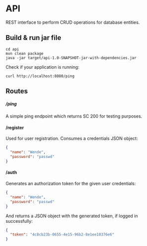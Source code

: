 # API
REST interface to perform CRUD operations for database entities.

## Build & run jar file
```
cd api
mvn clean package
java -jar target/api-1.0-SNAPSHOT-jar-with-dependencies.jar
```

Check if your application is running:
```
curl http://localhost:8080/ping
```

## Routes

##### /ping
A simple ping endpoint which returns SC 200 for testing purposes.

#### /register
Used for user registration.
Consumes a credentials JSON object:
```json
{
  "name": "Wende",
  "password": "passwd"
}
```

#### /auth
Generates an authorization token for the given user credentials:
```json
{
  "name": "Wende",
  "password": "passwd"
}
```

And returns a JSON object with the generated token, if logged in successfully:
```json
{
  "token": "4c8cb23b-0655-4e15-96b2-8e1ee10376e6"
}
```
